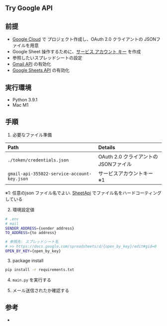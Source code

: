 ## Try Google API

## 前提
- [Google Cloud](https://console.cloud.google.com/) で プロジェクト作成し、OAuth 2.0 クライアントの JSONファイルを用意
- Google Sheet 操作するために、[サービス アカウント キー](https://www.dragonarrow.work/articles/95) を作成
- 参照したいスプレッドシートの設定
- [Gmail API](https://console.cloud.google.com/marketplace/product/google/gmail.googleapis.com) の有効化
- [Google Sheets API](https://console.cloud.google.com/marketplace/product/google/sheets.googleapis.com) の有効化

## 実行環境
- Python 3.9.1
- Mac M1

## 手順

1. 必要なファイル準備

|Path|Details|
|:-|:-|
|`./token/credentials.json`|OAuth 2.0 クライアントの JSONファイル|
|`gmail-api-355022-service-account-key.json`|サービスアカウントキー ※1|

※1: 任意のjson ファイル名でよい. [SheetApi](https://github.com/KazusaNakagawa/try-docs/blob/eca14a49fa233b79ee29568c83c6a36770957ce8/src/google_api/models/sheets_api.py#L15) でファイル名をハードコーティングしている

2. 環境設定値
  ```bash
  # .env
  # mail
  SENDER_ADDRESS={sender address}
  TO_ADDRESS={to address}

  # 参照先: スプレッドシート名
  # >> https://docs.google.com/spreadsheets/d/{open_by_key}/edit#gid=0
  OPEN_BY_KEY={open_by_key}
  ```
3. package install
  ```bash
  pip install -r requirements.txt
  ```

4. `main.py` を実行する

5. メール送信されたか確認する


## 参考
- 
